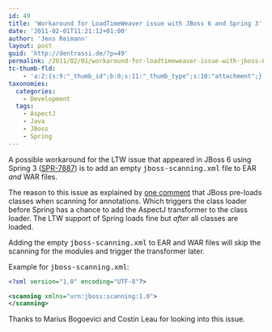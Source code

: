 ```yaml
---
id: 49
title: 'Workaround for LoadTimeWeaver issue with JBoss 6 and Spring 3'
date: '2011-02-01T11:21:12+01:00'
author: 'Jens Reimann'
layout: post
guid: 'http://dentrassi.de/?p=49'
permalink: /2011/02/01/workaround-for-loadtimeweaver-issue-with-jboss-6-and-spring-3/
tc-thumb-fld:
    - 'a:2:{s:9:"_thumb_id";b:0;s:11:"_thumb_type";s:10:"attachment";}'
taxonomies:
  categories:
    - Development
  tags:
    - AspectJ
    - Java
    - JBoss
    - Spring
---
```


A possible workaround for the LTW issue that appeared in JBoss 6 using Spring 3 ([SPR-7887](https://jira.springsource.org/browse/SPR-7887 "SPR-7887")) is to add an empty <tt>jboss-scanning.xml</tt> file to EAR *and* WAR files.

<!-- more -->

The reason to this issue as explained by [one comment](https://jira.springsource.org/browse/SPR-7887?focusedCommentId=62866&page=com.atlassian.jira.plugin.system.issuetabpanels%3Acomment-tabpanel#action_62866) that JBoss pre-loads classes when scanning for annotations. Which triggers the class loader before Spring has a chance to add the AspectJ transformer to the class loader. The LTW support of Spring loads fine but *after* all classes are loaded.

Adding the empty <tt>jboss-scanning.xml</tt> to EAR and WAR files will skip the scanning for the modules and trigger the transformer later.

Example for <tt>jboss-scanning.xml</tt>:

```xml  
<?xml version="1.0" encoding="UTF-8"?>

<scanning xmlns="urn:jboss:scanning:1.0">  
</scanning>  
```

Thanks to Marius Bogoevici and Costin Leau for looking into this issue.
